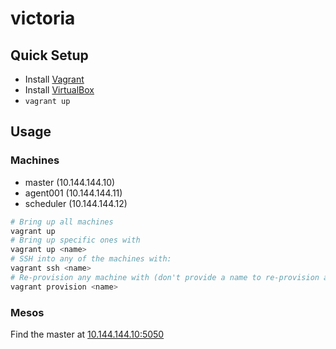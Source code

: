 # victoria

## Quick Setup

* Install [Vagrant](https://www.vagrantup.com/downloads.html)
* Install [VirtualBox](https://www.virtualbox.org/wiki/Downloads)
* `vagrant up`

## Usage

### Machines

* master (10.144.144.10)
* agent001 (10.144.144.11)
* scheduler (10.144.144.12)

```bash
# Bring up all machines
vagrant up
# Bring up specific ones with
vagrant up <name>
# SSH into any of the machines with:
vagrant ssh <name>
# Re-provision any machine with (don't provide a name to re-provision all)
vagrant provision <name>
```

### Mesos

Find the master at [10.144.144.10:5050](http://10.144.144.10:5050)
